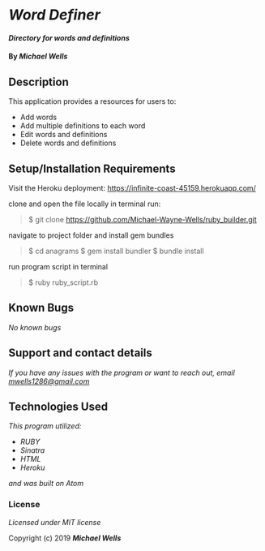 
  # _Word Definer_

  #### _Directory for words and definitions_

  #### By _**Michael Wells**_

  ## Description
  This application provides a resources for users to:
  * Add words
  * Add multiple definitions to each word
  * Edit words and definitions
  * Delete words and definitions


  ## Setup/Installation Requirements

  Visit the Heroku deployment:
  https://infinite-coast-45159.herokuapp.com/

clone and open the file locally
in terminal run:

>$ git clone https://github.com/Michael-Wayne-Wells/ruby_builder.git

navigate to project folder and install gem bundles

>$ cd anagrams $ gem install bundler $ bundle install

run program script in terminal

>$ ruby ruby_script.rb

## Known Bugs

_No known bugs_

## Support and contact details

_If you have any issues with the program or want to reach out, email [mwells1286@gmail.com](href="mailto:mwells1286@gmail.com")_

## Technologies Used

_This program utilized:_
* _RUBY_
* _Sinatra_
* _HTML_
* _Heroku_

_and was built on Atom_

### License

*Licensed under MIT license*

Copyright (c) 2019 **_Michael Wells_**
